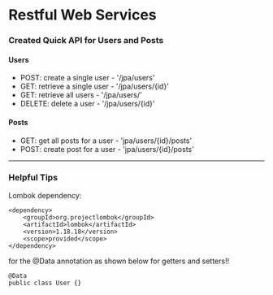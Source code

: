 # Restful Web Services

### Created Quick API for Users and Posts
#### Users
- POST: create a single user  - '/jpa/users'
- GET: retrieve a single user  - '/jpa/users/{id}'
- GET: retrieve all users     - '/jpa/users/'
- DELETE: delete a user       - '/jpa/users/{id}'

#### Posts
- GET: get all posts for a user -  'jpa/users/{id}/posts'
- POST: create post for a user  - 'jpa/users/{id}/posts'

---

### Helpful Tips
Lombok dependency: 
```
<dependency>
    <groupId>org.projectlombok</groupId>
    <artifactId>lombok</artifactId>
    <version>1.18.18</version>
    <scope>provided</scope>
</dependency>
```
for the @Data annotation as shown below for getters and setters!!
```
@Data
public class User {}
```

